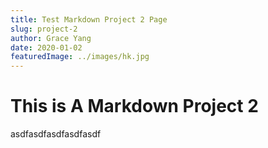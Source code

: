 ```yaml
---
title: Test Markdown Project 2 Page
slug: project-2
author: Grace Yang
date: 2020-01-02
featuredImage: ../images/hk.jpg
---
```


# This is A Markdown Project 2

asdfasdfasdfasdfasdf